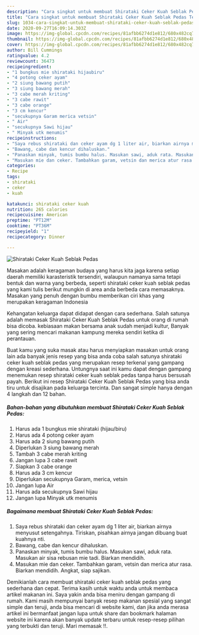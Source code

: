 ```yaml
---
description: "Cara singkat untuk membuat Shirataki Ceker Kuah Seblak Pedas Teruji"
title: "Cara singkat untuk membuat Shirataki Ceker Kuah Seblak Pedas Teruji"
slug: 1034-cara-singkat-untuk-membuat-shirataki-ceker-kuah-seblak-pedas-teruji
date: 2020-09-27T16:09:14.303Z
image: https://img-global.cpcdn.com/recipes/81afbb6274d1e812/680x482cq70/shirataki-ceker-kuah-seblak-pedas-foto-resep-utama.jpg
thumbnail: https://img-global.cpcdn.com/recipes/81afbb6274d1e812/680x482cq70/shirataki-ceker-kuah-seblak-pedas-foto-resep-utama.jpg
cover: https://img-global.cpcdn.com/recipes/81afbb6274d1e812/680x482cq70/shirataki-ceker-kuah-seblak-pedas-foto-resep-utama.jpg
author: Bill Cummings
ratingvalue: 4.2
reviewcount: 36473
recipeingredient:
- "1 bungkus mie shirataki hijaubiru"
- "4 potong ceker ayam"
- "2 siung bawang putih"
- "3 siung bawang merah"
- "3 cabe merah kriting"
- "3 cabe rawit"
- "3 cabe orange"
- "3 cm kencur"
- "secukupnya Garam merica vetsin"
- " Air"
- "secukupnya Sawi hijau"
- " Minyak utk menumis"
recipeinstructions:
- "Saya rebus shirataki dan ceker ayam dg 1 liter air, biarkan airnya menyusut setengahnya. Tiriskan, pisahkan airnya jangan dibuang buat kuahnya nti."
- "Bawang, cabe dan kencur dihaluskan."
- "Panaskan minyak, tumis bumbu halus. Masukan sawi, aduk rata. Masukan air sisa rebusan mie tadi. Biarkan mendidih."
- "Masukan mie dan ceker. Tambahkan garam, vetsin dan merica atur rasa. Biarkan mendidih. Angkat, siap sajikan."
categories:
- Recipe
tags:
- shirataki
- ceker
- kuah

katakunci: shirataki ceker kuah 
nutrition: 265 calories
recipecuisine: American
preptime: "PT12M"
cooktime: "PT36M"
recipeyield: "1"
recipecategory: Dinner

---
```



![Shirataki Ceker Kuah Seblak Pedas](https://img-global.cpcdn.com/recipes/81afbb6274d1e812/680x482cq70/shirataki-ceker-kuah-seblak-pedas-foto-resep-utama.jpg)

Masakan adalah keragaman budaya yang harus kita jaga karena setiap daerah memiliki karasteristik tersendiri, walaupun namanya sama tetapi bentuk dan warna yang berbeda, seperti shirataki ceker kuah seblak pedas yang kami tulis berikut mungkin di area anda berbeda cara memasaknya. Masakan yang penuh dengan bumbu memberikan ciri khas yang merupakan keragaman Indonesia

Kehangatan keluarga dapat didapat dengan cara sederhana. Salah satunya adalah memasak Shirataki Ceker Kuah Seblak Pedas untuk orang di rumah bisa dicoba. kebiasaan makan bersama anak sudah menjadi kultur, Banyak yang sering mencari makanan kampung mereka sendiri ketika di perantauan.



Buat kamu yang suka masak atau harus menyiapkan masakan untuk orang lain ada banyak jenis resep yang bisa anda coba salah satunya shirataki ceker kuah seblak pedas yang merupakan resep terkenal yang gampang dengan kreasi sederhana. Untungnya saat ini kamu dapat dengan gampang menemukan resep shirataki ceker kuah seblak pedas tanpa harus bersusah payah.
Berikut ini resep Shirataki Ceker Kuah Seblak Pedas yang bisa anda tiru untuk disajikan pada keluarga tercinta. Dan sangat simple hanya dengan 4 langkah dan 12 bahan.


<!--inarticleads1-->

##### Bahan-bahan yang dibutuhkan membuat Shirataki Ceker Kuah Seblak Pedas:

1. Harus ada 1 bungkus mie shirataki (hijau/biru)
1. Harus ada 4 potong ceker ayam
1. Harus ada 2 siung bawang putih
1. Diperlukan 3 siung bawang merah
1. Tambah 3 cabe merah kriting
1. Jangan lupa 3 cabe rawit
1. Siapkan 3 cabe orange
1. Harus ada 3 cm kencur
1. Diperlukan secukupnya Garam, merica, vetsin
1. Jangan lupa  Air
1. Harus ada secukupnya Sawi hijau
1. Jangan lupa  Minyak utk menumis




<!--inarticleads2-->

##### Bagaimana membuat  Shirataki Ceker Kuah Seblak Pedas:

1. Saya rebus shirataki dan ceker ayam dg 1 liter air, biarkan airnya menyusut setengahnya. Tiriskan, pisahkan airnya jangan dibuang buat kuahnya nti.
1. Bawang, cabe dan kencur dihaluskan.
1. Panaskan minyak, tumis bumbu halus. Masukan sawi, aduk rata. Masukan air sisa rebusan mie tadi. Biarkan mendidih.
1. Masukan mie dan ceker. Tambahkan garam, vetsin dan merica atur rasa. Biarkan mendidih. Angkat, siap sajikan.




Demikianlah cara membuat shirataki ceker kuah seblak pedas yang sederhana dan cepat. Terima kasih untuk waktu anda untuk membaca artikel makanan ini. Saya yakin anda bisa meniru dengan gampang di rumah. Kami masih mempunyai banyak resep makanan spesial yang sangat simple dan teruji, anda bisa mencari di website kami, dan jika anda merasa artikel ini bermanfaat jangan lupa untuk share dan bookmark halaman website ini karena akan banyak update terbaru untuk resep-resep pilihan yang terbukti dan teruji. Mari memasak !!. 
